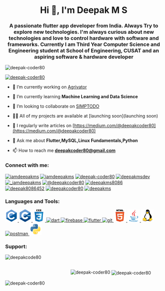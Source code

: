 <h1 align="center">Hi 👋, I'm Deepak M S</h1>
<h3 align="center">A passionate flutter app developer from India. Always Try to explore new technologies. I'm always curious about new technologies and love to control hardware with software and frameworks. Currently I am Third Year Computer Science and Engineering student at School of Engineering, CUSAT and an aspiring software & hardware developer</h3>

<p align="left"> <img src="https://komarev.com/ghpvc/?username=deepak-coder80&label=Profile%20views&color=0e75b6&style=flat" alt="deepak-coder80" /> </p>

<p align="left"> <a href="https://github.com/ryo-ma/github-profile-trophy"><img src="https://github-profile-trophy.vercel.app/?username=deepak-coder80" alt="deepak-coder80" /></a> </p>

- 🔭 I’m currently working on [Agrivator](https://github.com/agrivator/v3-app-dart)

- 🌱 I’m currently learning **Machine Learning and Data Science**

- 👯 I’m looking to collaborate on [SIMPTODO](https://github.com/Deepak-coder80/SIMPTODO)

- 👨‍💻 All of my projects are available at [launching soon](launching soon)

- 📝 I regularly write articles on [https://medium.com/@deepakcoder80](https://medium.com/@deepakcoder80)

- 💬 Ask me about **Flutter,MySQL,Linux Fundamentals,Python**

- 📫 How to reach me **deepakcoder80@gmail.com**

<h3 align="left">Connect with me:</h3>
<p align="left">
<a href="https://twitter.com/iamdeepakms" target="blank"><img align="center" src="https://raw.githubusercontent.com/rahuldkjain/github-profile-readme-generator/master/src/images/icons/Social/twitter.svg" alt="iamdeepakms" height="30" width="40" /></a>
<a href="https://linkedin.com/in/iamdeepakms" target="blank"><img align="center" src="https://raw.githubusercontent.com/rahuldkjain/github-profile-readme-generator/master/src/images/icons/Social/linked-in-alt.svg" alt="iamdeepakms" height="30" width="40" /></a>
<a href="https://stackoverflow.com/users/deepak-coder80" target="blank"><img align="center" src="https://raw.githubusercontent.com/rahuldkjain/github-profile-readme-generator/master/src/images/icons/Social/stack-overflow.svg" alt="deepak-coder80" height="30" width="40" /></a>
<a href="https://fb.com/deepakmsdev" target="blank"><img align="center" src="https://raw.githubusercontent.com/rahuldkjain/github-profile-readme-generator/master/src/images/icons/Social/facebook.svg" alt="deepakmsdev" height="30" width="40" /></a>
<a href="https://instagram.com/_iamdeepakms" target="blank"><img align="center" src="https://raw.githubusercontent.com/rahuldkjain/github-profile-readme-generator/master/src/images/icons/Social/instagram.svg" alt="_iamdeepakms" height="30" width="40" /></a>
<a href="https://medium.com/@deepakcoder80" target="blank"><img align="center" src="https://raw.githubusercontent.com/rahuldkjain/github-profile-readme-generator/master/src/images/icons/Social/medium.svg" alt="@deepakcoder80" height="30" width="40" /></a>
<a href="https://www.codechef.com/users/deepakms8086" target="blank"><img align="center" src="https://cdn.jsdelivr.net/npm/simple-icons@3.1.0/icons/codechef.svg" alt="deepakms8086" height="30" width="40" /></a>
<a href="https://www.hackerrank.com/deepak8086452" target="blank"><img align="center" src="https://raw.githubusercontent.com/rahuldkjain/github-profile-readme-generator/master/src/images/icons/Social/hackerrank.svg" alt="deepak8086452" height="30" width="40" /></a>
<a href="https://www.leetcode.com/deepakcoder80" target="blank"><img align="center" src="https://raw.githubusercontent.com/rahuldkjain/github-profile-readme-generator/master/src/images/icons/Social/leet-code.svg" alt="deepakcoder80" height="30" width="40" /></a>
<a href="https://auth.geeksforgeeks.org/user/deepakms" target="blank"><img align="center" src="https://raw.githubusercontent.com/rahuldkjain/github-profile-readme-generator/master/src/images/icons/Social/geeks-for-geeks.svg" alt="deepakms" height="30" width="40" /></a>
</p>

<h3 align="left">Languages and Tools:</h3>
<p align="left"> <a href="https://www.cprogramming.com/" target="_blank" rel="noreferrer"> <img src="https://raw.githubusercontent.com/devicons/devicon/master/icons/c/c-original.svg" alt="c" width="40" height="40"/> </a> <a href="https://www.w3schools.com/cpp/" target="_blank" rel="noreferrer"> <img src="https://raw.githubusercontent.com/devicons/devicon/master/icons/cplusplus/cplusplus-original.svg" alt="cplusplus" width="40" height="40"/> </a> <a href="https://www.w3schools.com/css/" target="_blank" rel="noreferrer"> <img src="https://raw.githubusercontent.com/devicons/devicon/master/icons/css3/css3-original-wordmark.svg" alt="css3" width="40" height="40"/> </a> <a href="https://dart.dev" target="_blank" rel="noreferrer"> <img src="https://www.vectorlogo.zone/logos/dartlang/dartlang-icon.svg" alt="dart" width="40" height="40"/> </a> <a href="https://firebase.google.com/" target="_blank" rel="noreferrer"> <img src="https://www.vectorlogo.zone/logos/firebase/firebase-icon.svg" alt="firebase" width="40" height="40"/> </a> <a href="https://flutter.dev" target="_blank" rel="noreferrer"> <img src="https://www.vectorlogo.zone/logos/flutterio/flutterio-icon.svg" alt="flutter" width="40" height="40"/> </a> <a href="https://git-scm.com/" target="_blank" rel="noreferrer"> <img src="https://www.vectorlogo.zone/logos/git-scm/git-scm-icon.svg" alt="git" width="40" height="40"/> </a> <a href="https://www.w3.org/html/" target="_blank" rel="noreferrer"> <img src="https://raw.githubusercontent.com/devicons/devicon/master/icons/html5/html5-original-wordmark.svg" alt="html5" width="40" height="40"/> </a> <a href="https://www.java.com" target="_blank" rel="noreferrer"> <img src="https://raw.githubusercontent.com/devicons/devicon/master/icons/java/java-original.svg" alt="java" width="40" height="40"/> </a> <a href="https://www.linux.org/" target="_blank" rel="noreferrer"> <img src="https://raw.githubusercontent.com/devicons/devicon/master/icons/linux/linux-original.svg" alt="linux" width="40" height="40"/> </a> <a href="https://postman.com" target="_blank" rel="noreferrer"> <img src="https://www.vectorlogo.zone/logos/getpostman/getpostman-icon.svg" alt="postman" width="40" height="40"/> </a> <a href="https://www.python.org" target="_blank" rel="noreferrer"> <img src="https://raw.githubusercontent.com/devicons/devicon/master/icons/python/python-original.svg" alt="python" width="40" height="40"/> </a> </p>

<h3 align="left">Support:</h3>
<p><a href="https://www.buymeacoffee.com/deepakcode80"> <img align="left" src="https://cdn.buymeacoffee.com/buttons/v2/default-yellow.png" height="50" width="210" alt="deepakcode80" /></a></p><br><br>

<p><img align="left" src="https://github-readme-stats.vercel.app/api/top-langs?username=deepak-coder80&show_icons=true&locale=en&layout=compact" alt="deepak-coder80" /></p>

<p>&nbsp;<img align="center" src="https://github-readme-stats.vercel.app/api?username=deepak-coder80&show_icons=true&locale=en" alt="deepak-coder80" /></p>

<p><img align="center" src="https://github-readme-streak-stats.herokuapp.com/?user=deepak-coder80&" alt="deepak-coder80" /></p>
